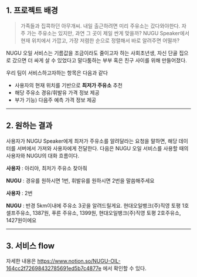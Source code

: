 ## 1. 프로젝트 배경

> 가족들과 집콕하던 아무개씨. 내일 출근하려면 미리 주유소는 갔다와야한다. 자주 가는 주유소는 있지만, 과연 그 곳이 제일 싼게 맞을까? NUGU Speaker에서 현재 위치에서 가깝고, 가장 저렴한 순으로 정렬해서 바로 알려주면 어떨까?

NUGU 오일 서비스는 기름값을 조금이라도 줄이고자 하는 사회초년생, 자신 단골 집으로 갔으면 더 싸게 살 수 있었다고 말다툼하는 부부 혹은 친구 사이를 위해 만들어졌다. 

우리 팀이 서비스하고자하는 항목은 다음과 같다 

- 사용자의 현재 위치를 기반으로 **최저가 주유소** 추천
- 해당 주유소 경유/휘발유 가격 정보 제공
- 부가 기능) 다음주 예측 가격 정보 제공

---

## 2. 원하는 결과

사용자가 NUGU Speaker에게 최저가 주유소를 알려달라는 요청을 말하면, 해당 데이터를 서버에서 가져와 사용자에게 전달한다. 다음은 NUGU 오일 서비스를 사용할 때의 사용자와 NUGU의 대화 흐름이다. 



**사용자** : 아리야, 최저가 주유소 찾아줘 

**NUGU** : 경유를 원하시면 1번, 휘발유를 원하시면 2번을 말씀해주세요 

**사용자** : 2번 

**NUGU** : 반경 5km이내에 주유소 3곳을 알려드릴게요. 현대오일뱅크(주)직영 토평 1호 셀프주유소, 1387원, 푸른 주유소, 1399원, 현대오일뱅크(주)직영 토평 2호주유소, 1427원이에요 



---


## 3. 서비스 flow

 자세한 내용은 https://www.notion.so/NUGU-OIL-164cc2f72698432785691ed5b7c4877e 에서 확인할 수 있다. 
